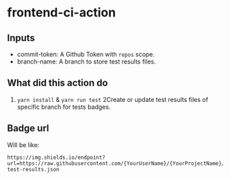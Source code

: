# frontend-ci-action

## Inputs
- commit-token: A Github Token with `repos` scope.
- branch-name: A branch to store test results files.

## What did this action do
1. `yarn install` & `yarn run test`
2Create or update test results files of specific branch for tests badges.

## Badge url
Will be like:
```
https://img.shields.io/endpoint?url=https://raw.githubusercontent.com/{YourUserName}/{YourProjectName}/{NameOfYourBranchToStoreTestResults}/{NameOfYourBranchToShowBadge}-test-results.json
```
